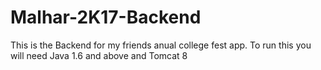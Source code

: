 # Malhar-2K17-Backend
This is the Backend for my friends anual college fest app. To run this you will need Java 1.6 and above and Tomcat 8 
